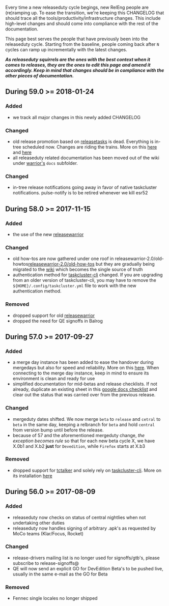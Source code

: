 Every time a new releaseduty cycle begings, new RelEng people are (re)ramping up. To ease the transition, we're keeping this CHANGELOG that should trace all the tools/productivity/infrastructure changes. This include high-level changes and should come into compliance with the rest of the documentation.

This page best serves the people that have previously been into the releaseduty cycle. Starting from the baseline, people coming back after `N` cycles can ramp up incrementally with the latest changes.

_**As releaseduty squirrels are the ones with the best context when it comes to releases, they are the ones to edit this page and amend it accordingly. Keep in mind that changes should be in compliance with the other pieces of documentation.**_

## During 59.0 >= 2018-01-24

### Added
- we track all major changes in this newly added CHANGELOG

### Changed
- old release promotion based on [releasetasks](https://github.com/mozilla/releasetasks/) is dead. Everything is in-tree scheduled now. Changes are riding the trains. More on this [here](https://github.com/mozilla-releng/releasewarrior-2.0/wiki/Release-Promotion-Overview-TC) and [here](https://github.com/mozilla-releng/releasewarrior-2.0/wiki/Release-Promotion-Tasks-TC)
- all releaseduty related documentation has been moved out of the wiki under [warrior's](https://github.com/mozilla-releng/releasewarrior-2.0) `docs` subfolder.

### Changed
- in-tree release notifications going away in favor of native taskcluster notifications. pulse-notify is to be retired whenever we kill esr52

## During 58.0 >= 2017-11-15

### Added
- the use of the new [releasewarrior](https://github.com/mozilla-releng/releasewarrior-2.0)

### Changed
- old how-tos are now gathered under one roof in releasewarrior-2.0/old-howtos[releasewarrior-2.0/old-how-tos](https://github.com/mozilla-releng/releasewarrior-2.0/tree/master/old-how-tos) but they are gradually being migrated to the [wiki](https://github.com/mozilla-releng/releasewarrior-2.0/wiki) which becomes the single source of truth
- authentication method for [taskcluster-cli](https://github.com/taskcluster/taskcluster-cli#installation) changed. If you are upgrading from an older version of taskcluster-cli, you may have to remove the `${HOME}/.config/taskcluster.yml` file to work with the new authentication method.

### Removed
- dropped support for old [releasewarrior](https://github.com/mozilla/releasewarrior/)
- dropped the need for QE signoffs in Balrog

## During 57.0 >= 2017-09-27

### Added
- a merge day instance has been added to ease the handover during mergedays but also for speed and reliability. More on this [here](https://github.com/mozilla-releng/releasewarrior-2.0/wiki/Merge-Duty). When connecting  to the merge day instance, keep in mind to ensure its environment is clean and ready for use
- simplified documentation for mid-betas and release checklists. If not already, duplicate an existing sheet in this [google docs checklist](https://docs.google.com/spreadsheets/d/1hhYtmyLc0GEk_NaK45KjRvhyppw7s7YSpC9xudaQZgo/edit#gid=1158959417) and clear out the status that was carried over from the previous release.

### Changed
- mergeduty dates shifted. We now merge `beta` to `release` and `cetral` to `beta` in the same day, keeping a relbranch for `beta` and hold `central` from version bump until before the release.
- because of 57 and the aforementioned mergeduty change, *the exception becomes rule* so that for each new beta cycle X, we have X.0b1 and X.b2 **just** for `Devedition`, while `Firefox` starts at X.b3

### Removed
- dropped support for [tctalker](https://github.com/mozilla/tctalker) and solely rely on [taskcluster-cli](https://github.com/taskcluster/taskcluster-cli). More on its installation [here](https://github.com/taskcluster/taskcluster-cli#installation)

## During 56.0 >= 2017-08-09

### Added
- releaseduty now checks on status of central nightlies when not undertaking other duties
- releaseduty now handles signing of arbitrary .apk's as requested by MoCo teams (Klar/Focus, Rocket)

### Changed
- release-drivers mailing list is no longer used for signoffs/gtb's, please subscribe to release-signoffs@
- QE will now send an explicit GO for DevEdition Beta's to be pushed live, usually in the same e-mail as the GO for Beta

### Removed
- Fennec single locales no longer shipped
